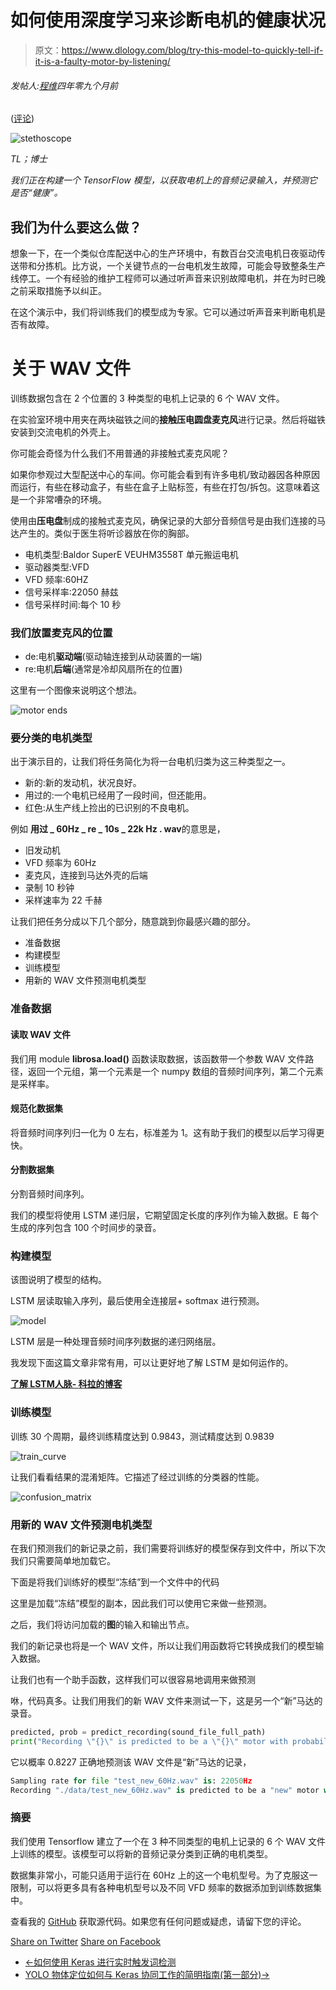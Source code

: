 # 如何使用深度学习来诊断电机的健康状况

> 原文：<https://www.dlology.com/blog/try-this-model-to-quickly-tell-if-it-is-a-faulty-motor-by-listening/>

###### 发帖人:[程维](/blog/author/Chengwei/)四年零九个月前

([评论](/blog/try-this-model-to-quickly-tell-if-it-is-a-faulty-motor-by-listening/#disqus_thread))

![stethoscope](img/d1a9b78b6a2cae6d342a6e0b582adfda.png)

*TL；博士*

*我们正在构建一个 TensorFlow 模型，以获取电机上的音频记录输入，并预测它是否“健康”。*

## 我们为什么要这么做？

想象一下，在一个类似仓库配送中心的生产环境中，有数百台交流电机日夜驱动传送带和分拣机。比方说，一个关键节点的一台电机发生故障，可能会导致整条生产线停工。一个有经验的维护工程师可以通过听声音来识别故障电机，并在为时已晚之前采取措施予以纠正。

在这个演示中，我们将训练我们的模型成为专家。它可以通过听声音来判断电机是否有故障。

# 关于 WAV 文件

训练数据包含在 2 个位置的 3 种类型的电机上记录的 6 个 WAV 文件。

在实验室环境中用夹在两块磁铁之间的**接触压电圆盘麦克风**进行记录。然后将磁铁安装到交流电机的外壳上。

你可能会奇怪为什么我们不用普通的非接触式麦克风呢？

如果你参观过大型配送中心的车间。你可能会看到有许多电机/致动器因各种原因而运行，有些在移动盒子，有些在盒子上贴标签，有些在打包/拆包。这意味着这是一个非常嘈杂的环境。

使用由**压电盘**制成的接触式麦克风，确保记录的大部分音频信号是由我们连接的马达产生的。类似于医生将听诊器放在你的胸部。

*   电机类型:Baldor SuperE VEUHM3558T 单元搬运电机
*   驱动器类型:VFD
*   VFD 频率:60HZ
*   信号采样率:22050 赫兹
*   信号采样时间:每个 10 秒

### 我们放置麦克风的位置

*   de:电机**驱动端**(驱动轴连接到从动装置的一端)
*   re:电机**后端**(通常是冷却风扇所在的位置)

这里有一个图像来说明这个想法。

![motor ends](img/861b5120a5c401bcaafb62b92d6aedef.png)

### 要分类的电机类型

出于演示目的，让我们将任务简化为将一台电机归类为这三种类型之一。

*   新的:新的发动机，状况良好。
*   用过的:一个电机已经用了一段时间，但还能用。
*   红色:从生产线上捡出的已识别的不良电机。

例如  **用过 _ 60Hz _ re _ 10s _ 22k Hz . wav**的意思是，

*   旧发动机
*   VFD 频率为 60Hz
*   麦克风，连接到马达外壳的后端
*   录制 10 秒钟
*   采样速率为 22 千赫

让我们把任务分成以下几个部分，随意跳到你最感兴趣的部分。

*   准备数据
*   构建模型
*   训练模型
*   用新的 WAV 文件预测电机类型

### 准备数据

#### 读取 WAV 文件

我们用 module **librosa.load()** 函数读取数据，该函数带一个参数 WAV 文件路径，返回一个元组，第一个元素是一个 numpy 数组的音频时间序列，第二个元素是采样率。

#### 规范化数据集

将音频时间序列归一化为 0 左右，标准差为 1。这有助于我们的模型以后学习得更快。

#### 分割数据集

分割音频时间序列。

我们的模型将使用 LSTM 递归层，它期望固定长度的序列作为输入数据。E 每个生成的序列包含 100 个时间步的录音。

### 构建模型

该图说明了模型的结构。

LSTM 层读取输入序列，最后使用全连接层+ softmax 进行预测。

![model](img/a067165e64ba70e8ea4e8ed15806ecfd.png)

LSTM 层是一种处理音频时间序列数据的递归网络层。

我发现下面这篇文章非常有用，可以让<g class="gr_ gr_1862 gr-alert gr_gramm gr_inline_cards gr_disable_anim_appear Grammar only-ins doubleReplace replaceWithoutSep" data-gr-id="1862" id="1862">更好地</g>了解 LSTM 是如何运作的。

**[**了解 LSTM**人脉- <g class="gr_ gr_104 gr-alert gr_spell gr_inline_cards gr_disable_anim_appear ContextualSpelling" data-gr-id="104" id="104">科拉的</g>博客](https://colah.github.io/posts/2015-08-Understanding-LSTMs/)**

### 训练模型

训练 30 个周期，最终训练精度达到 0.9843，测试精度达到 0.9839

![train_curve](img/0df053ad51f2d526ffe3cad5d61df676.png)

让我们看看结果的混淆矩阵。它描述了经过训练的分类器的性能。

![confusion_matrix](img/25e3bd7d82e8154471e5d966b5d80d04.png)

### 用新的 WAV 文件预测电机类型

在我们预测我们的新记录之前，我们需要将训练好的模型保存到文件中，所以下次我们只需要简单地加载它。

下面是将我们训练好的模型“冻结”到一个文件中的代码

这里是加载“冻结”模型的副本，因此我们可以使用它来做一些预测。

之后，我们将访问加载的**图**的输入和输出节点。

我们的新记录也将是一个 WAV 文件，所以让我们用函数将它转换成我们的模型输入数据。

让我们也有一个助手函数，这样我们可以很容易地调用来做预测

咻，代码真多。让我们用我们的新 WAV 文件来测试一下，这是另一个“新”马达的录音。

```py
predicted, prob = predict_recording(sound_file_full_path)
print("Recording \"{}\" is predicted to be a \"{}\" motor with probability {}".format(sound_file_full_path, predicted, prob))
```

它以概率 0.8227 正确地预测该 WAV 文件是“新”马达的记录，

```py
Sampling rate for file "test_new_60Hz.wav" is: 22050Hz
Recording "./data/test_new_60Hz.wav" is predicted to be a "new" motor with probability 0.8227010881160657
```

### 摘要

我们使用 Tensorflow 建立了一个在 3 种不同类型的电机上记录的 6 个 WAV 文件上训练的模型。该模型可以将新的音频记录分类到正确的电机类型。

数据集非常小，可能只适用于运行在 60Hz 上的这一个电机型号。为了克服这一限制，可以将更多具有各种电机型号以及不同 VFD 频率的数据添加到训练数据集中。

查看我的 [GitHub](https://github.com/Tony607/Acoustic_Diagnosis) 获取源代码。如果您有任何问题或疑虑，请留下您的评论。

[Share on Twitter](https://twitter.com/intent/tweet?url=https%3A//www.dlology.com/blog/try-this-model-to-quickly-tell-if-it-is-a-faulty-motor-by-listening/&text=How%20to%20use%20Deep%20Learning%20to%20diagnose%20health%20of%20a%20Motor) [Share on Facebook](https://www.facebook.com/sharer/sharer.php?u=https://www.dlology.com/blog/try-this-model-to-quickly-tell-if-it-is-a-faulty-motor-by-listening/)

*   [←如何使用 Keras 进行实时触发词检测](/blog/how-to-do-real-time-trigger-word-detection-with-keras/)
*   [YOLO 物体定位如何与 Keras 协同工作的简明指南(第一部分)→](/blog/gentle-guide-on-how-yolo-object-localization-works-with-keras/)